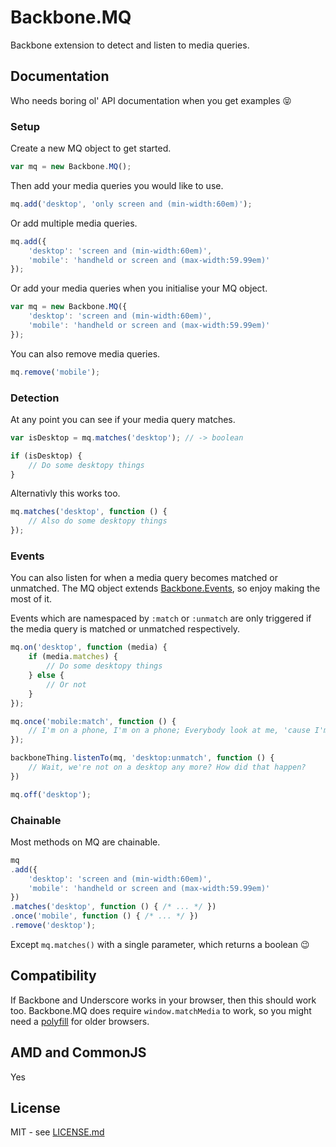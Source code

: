 Backbone.MQ
===========

Backbone extension to detect and listen to media queries.



Documentation
-------------

Who needs boring ol' API documentation when you get examples :stuck_out_tongue_closed_eyes:

### Setup

Create a new MQ object to get started.

```js
var mq = new Backbone.MQ();
```

Then add your media queries you would like to use.

```js
mq.add('desktop', 'only screen and (min-width:60em)');
```

Or add multiple media queries.

```js
mq.add({
	'desktop': 'screen and (min-width:60em)',
	'mobile': 'handheld or screen and (max-width:59.99em)'
});
```

Or add your media queries when you initialise your MQ object.

```js
var mq = new Backbone.MQ({
	'desktop': 'screen and (min-width:60em)',
	'mobile': 'handheld or screen and (max-width:59.99em)'
});
```

You can also remove media queries.

```js
mq.remove('mobile');
```


### Detection

At any point you can see if your media query matches.

```js
var isDesktop = mq.matches('desktop'); // -> boolean

if (isDesktop) {
	// Do some desktopy things
}
```

Alternativly this works too.

```js
mq.matches('desktop', function () {
	// Also do some desktopy things
});
```


### Events

You can also listen for when a media query becomes matched or unmatched. The MQ object extends [Backbone.Events](http://backbonejs.org/#Events), so enjoy making the most of it.

Events which are namespaced by `:match` or `:unmatch` are only triggered if the media query is matched or unmatched respectively.

```js
mq.on('desktop', function (media) {
	if (media.matches) {
		// Do some desktopy things
	} else {
		// Or not
	}
});

mq.once('mobile:match', function () {
	// I'm on a phone, I'm on a phone; Everybody look at me, 'cause I'm browsing on a phone
});

backboneThing.listenTo(mq, 'desktop:unmatch', function () {
	// Wait, we're not on a desktop any more? How did that happen?
})

mq.off('desktop');
```


### Chainable

Most methods on MQ are chainable.

```js
mq
.add({
	'desktop': 'screen and (min-width:60em)',
	'mobile': 'handheld or screen and (max-width:59.99em)'
})
.matches('desktop', function () { /* ... */ })
.once('mobile', function () { /* ... */ })
.remove('desktop');
```

Except `mq.matches()` with a single parameter, which returns a boolean :wink:



Compatibility
-------------

If Backbone and Underscore works in your browser, then this should work too. Backbone.MQ does require `window.matchMedia` to work, so you might need a [polyfill](https://github.com/paulirish/matchMedia.js/) for older browsers.



AMD and CommonJS
----------------

Yes



License
-------

MIT - see [LICENSE.md](LICENSE.md)



